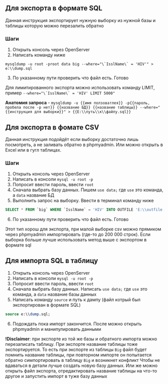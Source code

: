 ## Для экспорта в формате SQL
Данная инструкция экспортирует нужную выборку из нужной базы и таблицы которую можно
перезалить обратно

### Шаги
1. Открыть консоль через OpenServer
2. Написать команду ниже
```console
mysqldump -u root -proot data big --where="\`IsslName\` = 'HIV'" > e:\\dump.sql
```
3. По указанному пути проверить что файл есть. Готово

Для лимитированного экспорта можно использовать команду LIMIT, пример ```--where="\`IsslName\` = 'HIV' LIMIT 5000"```

**Анатомия запроса** - `mysqldump -u {{имя ползоватлея}} -p{{пароль, пробела после -p нет}} {{название БД}} {{название таблицы}} --where="{{инструкция для выборки}}" > {{E:\\путь\\к\\файлу.sql}}`


## Для экспорта в фомате CSV
Данная инструкция подойдёт если выборку достаточно лишь посмотреть, а не заливать обратно в phpmyadmin. Или можно открыть в Excel или в гугл таблицах.

### Шаги
1. Открыть консоль через OpenServer
2. Написать в консоли `mysql -u root -p`
3. Попросит ввести пароль, ввести `root`
4. Сначала выбрать базу данных. Пишем `use data;` где `use` это команда, а `data` название БД
5. Выполнить запрос на выборку. Ввести в терминал команду ниже
```sql
SELECT * FROM `big` WHERE `IsslName` = 'HIV' INTO OUTFILE 'E:\\outfile.csv' FIELDS TERMINATED BY ',' ENCLOSED BY '"' LINES TERMINATED BY '\n';
```
6. По указанному пути проверить что файл есть. Готово

Этот тип хорош для экспорта, при малой выборке csv можно прямиком через phpmyadmin импортировать (где-то до 200 000 строк). 
Если выборка больше лучше использовать метод выше с экспортом в формате sql


## Для импорта SQL в таблицу
1. Открыть консоль через OpenServer
2. Написать в консоли `mysql -u root -p`
3. Попросит ввести пароль, ввести `root`
4. Сначала выбрать базу данных. Написать `use data;` где `use` это команда, а `data` название базы данных
5. Написать команду `source` и путь к дампу (файл котрый был экспортирован в формате SQL) 
```sql
source e:\\dump.sql;
```
6. Подождать пока импорт закончится. После можно открыть phpmyadmin и манипулировать данными

**!Disclaimer**: при экспорте из той же базы и обратного импорта можно перезаписать таблицу. При экспорте название таблицы тоже экспортируется.
То есть при экспорте из таблицы `Big` файл будет помнить название таблицы, при повторном импорте он попытается обратно симпортировать в таблицу `Big` и возникнет конфликт
Чтобы не вдаваться в детали лучше создать новую базу данных. Или же можно открыть файл экспорта, отредактировать название таблицы на что-то другое и запустить импорт в туже базу данных

